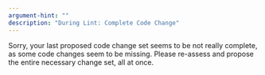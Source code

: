 ```yaml
---
argument-hint: ""
description: "During Lint: Complete Code Change"
---
```


Sorry, your last proposed code change set seems to be not really complete,
as some code changes seem to be missing.
Please re-assess and propose the entire necessary change set, all at once.

